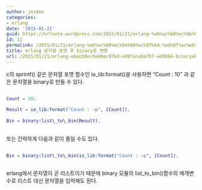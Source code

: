 ```yaml
---
author: jeidee
categories:
- erlang
date: '2015-01-21'
guid: https://erlnote.wordpress.com/2015/01/21/erlang-%eb%ac%b8%ec%9e%90%ec%97%b4-%ed%8f%ac%eb%a7%b7-%ed%9b%84-binary%eb%a1%9c-%eb%b3%80%ed%99%98/
id: 12
permalink: /2015/01/21/erlang-%eb%ac%b8%ec%9e%90%ec%97%b4-%ed%8f%ac%eb%a7%b7-%ed%9b%84-binary%eb%a1%9c-%eb%b3%80%ed%99%98/
title: erlang 문자열 포맷 후 binary로 변환
url: /2015/01/21/erlang-ebacb8ec9e90ec97b4-ed8faceba7b7-ed9b84-binaryeba19c-ebb380ed9998
---
```


c의 sprintf() 같은 문자열 포맷 함수인 io_lib:format()을 사용하면 &#8220;Count : 10&#8221; 과 같은 문자열을 binary로 만들 수 있다.

```erlang
      
Count = 20.
      
Result = io_lib:format("Count : ~p", [Count]).
      
Bin = binary:list\_to\_bin(Result).
  
```

또는 간략하게 다음과 같이 줄일 수도 있다.

```erlang
      
Bin = binary:list\_to\_bin(io_lib:format("Count : ~p", [Count]).
  
```

erlang에서 문자열이 곧 리스트이기 때문에 binary 모듈의 list\_to\_bin()함수의 매개변수로 리스트 대신 문자열을 입력해도 된다.